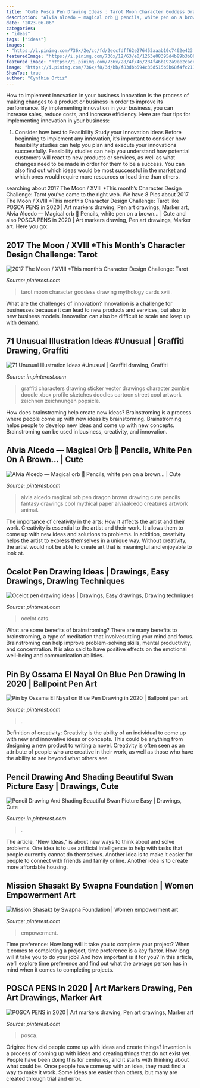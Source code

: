 ```yaml
---
title: "Cute Posca Pen Drawing Ideas : Tarot Moon Character Goddess Drawing Mythology Cards Xviii"
description: "Alvia alcedo — magical orb 🔮 pencils, white pen on a brown..."
date: "2023-06-06"
categories:
- "ideas"
tags: ["ideas"]
images:
- "https://i.pinimg.com/736x/2e/cc/fd/2eccfdff62e276453aaab10c7462e423.jpg"
featuredImage: "https://i.pinimg.com/736x/12/63/e0/1263e08395d4b89b3b06a4426eecab02.jpg"
featured_image: "https://i.pinimg.com/736x/28/4f/46/284f46b192a9ee2cace33c51f84ae7f9.jpg"
image: "https://i.pinimg.com/736x/f8/3d/bb/f83dbb594c35d515b5b68f4fc211b95f.jpg"
ShowToc: true
author: "Cynthia Ortiz"
---
```



How to implement innovation in your business
Innovation is the process of making changes to a product or business in order to improve its performance. By implementing innovation in your business, you can increase sales, reduce costs, and increase efficiency. Here are four tips for implementing innovation in your business:
1. Consider how best to Feasibility Study your Innovation Ideas
Before beginning to implement any innovation, it’s important to consider how feasibility studies can help you plan and execute your innovations successfully. Feasibility studies can help you understand how potential customers will react to new products or services, as well as what changes need to be made in order for them to be a success. You can also find out which ideas would be most successful in the market and which ones would require more resources or lead time than others.


	

		
searching about 2017 The Moon / XVIII *This month’s Character Design Challenge: Tarot you've came to the right web. We have 8 Pics about 2017 The Moon / XVIII *This month’s Character Design Challenge: Tarot like POSCA PENS in 2020 | Art markers drawing, Pen art drawings, Marker art, Alvia Alcedo — Magical orb 🔮 Pencils, white pen on a brown... | Cute and also POSCA PENS in 2020 | Art markers drawing, Pen art drawings, Marker art. Here you go:
		
    
## 2017 The Moon / XVIII *This Month’s Character Design Challenge: Tarot

<img loading=lazy src="https://i.pinimg.com/736x/f8/3d/bb/f83dbb594c35d515b5b68f4fc211b95f.jpg" onerror="this.onerror=null;this.src='https://tse1.mm.bing.net/th?id=OIP.qKr6o0ZjxkgJVRmtwjv4AAHaMy&amp;pid=15.1';" alt="2017 The Moon / XVIII *This month’s Character Design Challenge: Tarot">

_Source: pinterest.com_

>tarot moon character goddess drawing mythology cards xviii. 

	

What are the challenges of innovation?
Innovation is a challenge for businesses because it can lead to new products and services, but also to new business models. Innovation can also be difficult to scale and keep up with demand.

    
## 71 Unusual Illustration Ideas #Unusual | Graffiti Drawing, Graffiti

<img loading=lazy src="https://i.pinimg.com/736x/2e/cc/fd/2eccfdff62e276453aaab10c7462e423.jpg" onerror="this.onerror=null;this.src='https://tse2.mm.bing.net/th?id=OIP.MSOHkn77_4jlDqN6n20LMAHaLz&amp;pid=15.1';" alt="71 Unusual Illustration Ideas #Unusual | Graffiti drawing, Graffiti">

_Source: in.pinterest.com_

>graffiti characters drawing sticker vector drawings character zombie doodle xbox profile sketches doodles cartoon street cool artwork zeichnen zeichnungen popsicle. 

	

How does brainstroming help create new ideas?
Brainstroming is a process where people come up with new ideas by brainstorming. Brainstroming helps people to develop new ideas and come up with new concepts. Brainstroming can be used in business, creativity, and innovation.

    
## Alvia Alcedo — Magical Orb 🔮 Pencils, White Pen On A Brown... | Cute

<img loading=lazy src="https://i.pinimg.com/736x/ce/51/f9/ce51f9e956326f7ace0774f8bf52679b.jpg" onerror="this.onerror=null;this.src='https://tse3.mm.bing.net/th?id=OIP.SK2Qf12INEms1jJmErum8AHaHa&amp;pid=15.1';" alt="Alvia Alcedo — Magical orb 🔮 Pencils, white pen on a brown... | Cute">

_Source: pinterest.com_

>alvia alcedo magical orb pen dragon brown drawing cute pencils fantasy drawings cool mythical paper alviaalcedo creatures artwork animal. 

	

The importance of creativity in the arts: How it affects the artist and their work.
Creativity is essential to the artist and their work. It allows them to come up with new ideas and solutions to problems. In addition, creativity helps the artist to express themselves in a unique way. Without creativity, the artist would not be able to create art that is meaningful and enjoyable to look at.

    
## Ocelot Pen Drawing Ideas | Drawings, Easy Drawings, Drawing Techniques

<img loading=lazy src="https://i.pinimg.com/736x/6f/e5/1b/6fe51b358a5e1a23409fba77a4eed6d0.jpg" onerror="this.onerror=null;this.src='https://tse3.mm.bing.net/th?id=OIP.SlotS9__xSRYkepUB36a9AHaJ3&amp;pid=15.1';" alt="Ocelot pen drawing ideas | Drawings, Easy drawings, Drawing techniques">

_Source: pinterest.com_

>ocelot cats. 

	

What are some benefits of brainstroming?
There are many benefits to brainstroming, a type of meditation that involvesuttling your mind and focus. Brainstroming can help improve problem-solving skills, mental productivity, and concentration. It is also said to have positive effects on the emotional well-being and communication abilities.

    
## Pin By Ossama El Nayal On Blue Pen Drawing In 2020 | Ballpoint Pen Art

<img loading=lazy src="https://i.pinimg.com/736x/13/e6/35/13e6354ee5dfa116ac034f42629a1d41.jpg" onerror="this.onerror=null;this.src='https://tse3.mm.bing.net/th?id=OIP.UgRSi0O9O4PtVc74tpVG3QHaJ4&amp;pid=15.1';" alt="Pin by Ossama El Nayal on Blue Pen Drawing in 2020 | Ballpoint pen art">

_Source: pinterest.com_

>. 

	

Definition of creativity:
Creativity is the ability of an individual to come up with new and innovative ideas or concepts. This could be anything from designing a new product to writing a novel. Creativity is often seen as an attribute of people who are creative in their work, as well as those who have the ability to see beyond what others see.

    
## Pencil Drawing And Shading Beautiful Swan Picture Easy | Drawings, Cute

<img loading=lazy src="https://i.pinimg.com/736x/f8/c9/a3/f8c9a3feb5750fcf3b34a841363a88a0.jpg" onerror="this.onerror=null;this.src='https://tse2.mm.bing.net/th?id=OIP.I7UnPES6uadjJa_TWEQArQHaLG&amp;pid=15.1';" alt="Pencil Drawing And Shading Beautiful Swan Picture Easy | Drawings, Cute">

_Source: in.pinterest.com_

>. 

	

The article, "New Ideas," is about new ways to think about and solve problems. One idea is to use artificial intelligence to help with tasks that people currently cannot do themselves. Another idea is to make it easier for people to connect with friends and family online. Another idea is to create more affordable housing.

    
## Mission Shasakt By Swapna Foundation | Women Empowerment Art

<img loading=lazy src="https://i.pinimg.com/736x/28/4f/46/284f46b192a9ee2cace33c51f84ae7f9.jpg" onerror="this.onerror=null;this.src='https://tse1.mm.bing.net/th?id=OIP.1EzyyR9DRhYZtcAslTxa5gHaJ3&amp;pid=15.1';" alt="Mission Shasakt by Swapna Foundation | Women empowerment art">

_Source: pinterest.com_

>empowerment. 

	

Time preference: How long will it take you to complete your project?
When it comes to completing a project, time preference is a key factor. How long will it take you to do your job? And how important is it for you? In this article, we'll explore time preference and find out what the average person has in mind when it comes to completing projects.

    
## POSCA PENS In 2020 | Art Markers Drawing, Pen Art Drawings, Marker Art

<img loading=lazy src="https://i.pinimg.com/736x/12/63/e0/1263e08395d4b89b3b06a4426eecab02.jpg" onerror="this.onerror=null;this.src='https://tse1.mm.bing.net/th?id=OIP.jHuYBGlfp18BJXiK10miOQHaJ3&amp;pid=15.1';" alt="POSCA PENS in 2020 | Art markers drawing, Pen art drawings, Marker art">

_Source: pinterest.com_

>posca. 

	

Origins: How did people come up with ideas and create things?
Invention is a process of coming up with ideas and creating things that do not exist yet. People have been doing this for centuries, and it starts with thinking about what could be. Once people have come up with an idea, they must find a way to make it work. Some ideas are easier than others, but many are created through trial and error.

